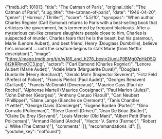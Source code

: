 {"tmdb_id": 101013, "title": "The Catman of Paris", "original_title": "The Catman of Paris", "slug_title": "the-catman-of-paris", "date": "1946-04-20", "genre": ["Horreur / Thriller"], "score": "5.5/10", "synopsis": "When author Charles Regnier (Carl Esmond) returns to Paris with a best-selling book that criticizes the government, he's tormented by frequent blackouts. After a mysterious cat-like creature slaughters people close to him, Charles is suspected of murder. Charles fears that he is the beast, but his paramour, Marie (Lenore Aubert), and best friend, Henry (Douglass Dumbrille), believe he's innocent ... until the creature begins to stalk Marie (from Netflix description).", "image": "https://image.tmdb.org/t/p/w185_and_h278_bestv2/unUP9BMg07pHkD5Q8t2KRRmxCC3.jpg", "actors": ["Carl Esmond (Charles Regnier)", "Lenore Aubert (Marie Audet)", "Adele Mara (Marguerite Duval)", "Douglass Dumbrille (Henry Borchard)", "Gerald Mohr (Inspector Severen)", "Fritz Feld (Prefect of Police)", "Francis Pierlot (Paul Audet)", "Georges Renavent (Guillard)", "Francis McDonald (Devereaux)", "Maurice Cass (Paul de Roche)", "Alphonse Martell (Maurice Cocaignac)", "Paul Marion (Jules)", "John Dehner (Georges)", "Anthony Caruso (Raoul)", "Carl Neubert (Phillippe)", "Elaine Lange (Blanche de Clermont)", "Tanis Chandler (Yvette)", "George Davis (Concierge)", "Eugene Borden (Porter)", "Gino Corrado (Policeman)", "Steve Darrell (Driver)", "Jean De Briac (Butler)", "Claire Du Brey (Servant)", "Louis Mercier (Old Man)", "Albert Petit (Paris Policeman)", "Armand Roland (Andre)", "Hector V. Sarno (Farmer)", "Robert J. Wilke (The Catman)"], "comments": [], "recommandations_id": [], "youtube_key": "notfound"}